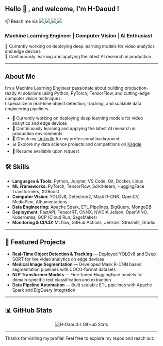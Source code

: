 <h2> Hello  👋 , and welcome, I'm H-Daoud ! </h2>
📫 Reach me via
<a href= "https://iq.aws/e/H-Daoud">
    <img src="https://img.shields.io/badge/AWS-%23FF9900.svg?style=flat&logo=amazon-aws&logoColor=white"/>
</a>
<a href= "https://www.linkedin.com/in/daoud1001">
  <img src="https://img.shields.io/badge/-LinkedIn-0077B5?style=flat&logo=Linkedin&logoColor=white"/>
</a>
<a href= "mailto:aitech.0777@gmail.com">
  <img src="https://img.shields.io/badge/-Gmail-c14438?style=flat&logo=Gmail&logoColor=white"/>
</a>
<a href="https://www.kaggle.com/hassaandaoud">
    <img src="https://img.shields.io/badge/Kaggle-20BEFF?style=flat&logo=Kaggle&logoColor=white"/>
</a>
</a>
<br>

<h3 align="left">Machine Learning Engineer | Computer Vision | AI Enthusiast</h3>

<p align="left">
  🔭 Currently working on deploying deep learning models for video analytics and edge devices<br>
  🌱 Continuously learning and applying the latest AI research in production<br>
</p>

---
## About Me
I’m a Machine Learning Engineer passionate about building production-ready AI solutions using Python, PyTorch, TensorFlow, and cutting-edge computer vision techniques.  
I specialize in real-time object detection, tracking, and scalable data engineering pipelines.

- 🔭 Currently working on deploying deep learning models for video analytics and edge devices  
- 🌱 Continuously learning and applying the latest AI research in production environments  
- 💼 Check my [LinkedIn](https://www.linkedin.com/in/daoud1001/) for my professional background  
- 📊 Explore my data science projects and competitions on [Kaggle](https://www.kaggle.com/hassaandaoud)  
- 📂 Resume available upon request  

## 🛠️ Skills

- **Languages & Tools:** Python, Jupyter, VS Code, Git, Docker, Linux  
- **ML Frameworks:** PyTorch, TensorFlow, Scikit-learn, HuggingFace Transformers, XGBoost  
- **Computer Vision:** YOLOv8, Detectron2, Mask R-CNN, OpenCV, MediaPipe, Albumentations  
- **Data Engineering:** Apache Spark, ETL Pipelines, BigQuery, MongoDB  
- **Deployment:** FastAPI, TensorRT, ONNX, NVIDIA Jetson, OpenVINO, Kubernetes, GCP (Cloud Run, SageMaker)  
- **Monitoring & CI/CD:** MLflow, GitHub Actions, Jenkins, Streamlit, Gradio  

---

## 📂 Featured Projects

- **Real-Time Object Detection & Tracking** — Deployed YOLOv8 and Deep SORT for live video analytics on edge devices  
- **Medical Image Segmentation** — Developed Mask R-CNN based segmentation pipelines with COCO-format datasets  
- **NLP Transformer Models** — Fine-tuned HuggingFace models for domain-specific text classification and extraction  
- **Data Pipeline Automation** — Built scalable ETL pipelines with Apache Spark and BigQuery integration  

---

## 📊 GitHub Stats

<p align="center">
  <img src="https://github-readme-stats.vercel.app/api?username=H-Daoud&show_icons=true&theme=radical" alt="H-Daoud's GitHub Stats" />
</p>

---

Thanks for visiting my profile! Feel free to explore my repos and reach out.
